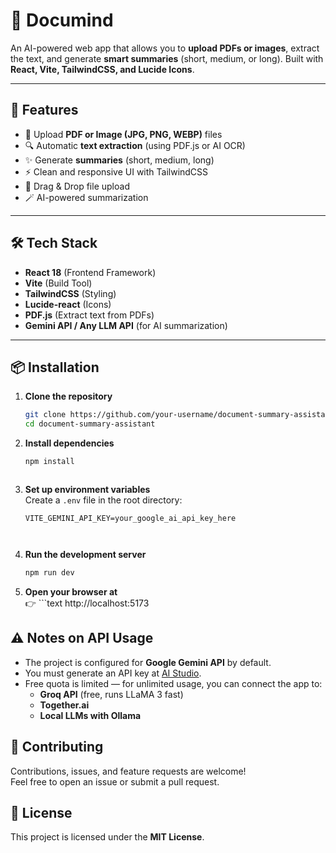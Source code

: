 # 📄 Documind

An AI-powered web app that allows you to **upload PDFs or images**, extract the text, and generate **smart summaries** (short, medium, or long). Built with **React, Vite, TailwindCSS, and Lucide Icons**.

---

## 🚀 Features
- 📂 Upload **PDF or Image (JPG, PNG, WEBP)** files  
- 🔍 Automatic **text extraction** (using PDF.js or AI OCR)  
- ✨ Generate **summaries** (short, medium, long)  
- ⚡ Clean and responsive UI with TailwindCSS  
- 🔄 Drag & Drop file upload  
- 🪄 AI-powered summarization  

---

## 🛠️ Tech Stack
- **React 18** (Frontend Framework)  
- **Vite** (Build Tool)  
- **TailwindCSS** (Styling)  
- **Lucide-react** (Icons)  
- **PDF.js** (Extract text from PDFs)  
- **Gemini API / Any LLM API** (for AI summarization)  

---

## 📦 Installation

1. **Clone the repository**
   ```bash
   git clone https://github.com/your-username/document-summary-assistant.git
   cd document-summary-assistant

2. **Install dependencies**
   ```bash
   npm install



3. **Set up environment variables**  
Create a `.env` file in the root directory:

   ```env
   VITE_GEMINI_API_KEY=your_google_ai_api_key_here



4. **Run the development server**
   ```bash
   npm run dev

5. **Open your browser at**  
   👉 ```text
   http://localhost:5173

## ⚠️ Notes on API Usage

  - The project is configured for **Google Gemini API** by default.  
  - You must generate an API key at [AI Studio](https://aistudio.google.com/app/apikey).  
  - Free quota is limited — for unlimited usage, you can connect the app to:  
    - **Groq API** (free, runs LLaMA 3 fast)  
    - **Together.ai**  
    - **Local LLMs with Ollama**  



## 🤝 Contributing

   Contributions, issues, and feature requests are welcome!  
   Feel free to open an issue or submit a pull request.


## 📜 License  

   This project is licensed under the **MIT License**.  

   

